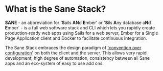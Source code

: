 # What is the Sane Stack?

**SANE** - an abbreviation for '**S**ails **AN**d **E**mber' or '**S**ils **A**ny database a**N**d **E**mber' - is a full web software stack and CLI which lets you rapidly create production-ready web apps using Sails for a web server, Ember for a Single Page Application client and Docker to facilitate continuous integration.

The Sane Stack embraces the design paradigm of ['convention over configuration'](http://en.wikipedia.org/wiki/Convention_over_configuration) on both the client and the server. This allows very rapid development, high degree of automation, consistency between all Sane apps and an eco-system of easy to use add ons. 
